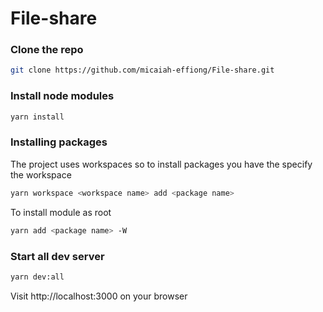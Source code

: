 # File-share

### Clone the repo

```bash
git clone https://github.com/micaiah-effiong/File-share.git
```

### Install node modules

```bash
yarn install
```

### Installing packages

The project uses workspaces so to install packages you have the specify the workspace

```bash
yarn workspace <workspace name> add <package name>
```

To install module as root

```bash
yarn add <package name> -W
```

### Start all dev server

```bash
yarn dev:all
```

Visit http://localhost:3000 on your browser
